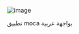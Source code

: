 ![image](https://github.com/MO7MED-91/moca/assets/167285552/0c5065fd-fece-4f23-9180-6cf1878d6e1f)


تطبيق moca بواجهة عربية 

